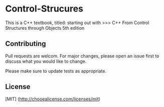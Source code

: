 # Control-Strucures

This is a C++ textbook, titled: starting out with >>> C++ From Control Structures through Objects 5th edition 

## Contributing
Pull requests are welcom. For major changes, please open an issue first
to discuss what you would like to change.

Please make sure to update tests as appropriate.

## License
[MIT] (http://chooealicense.com/licenses/mit)
